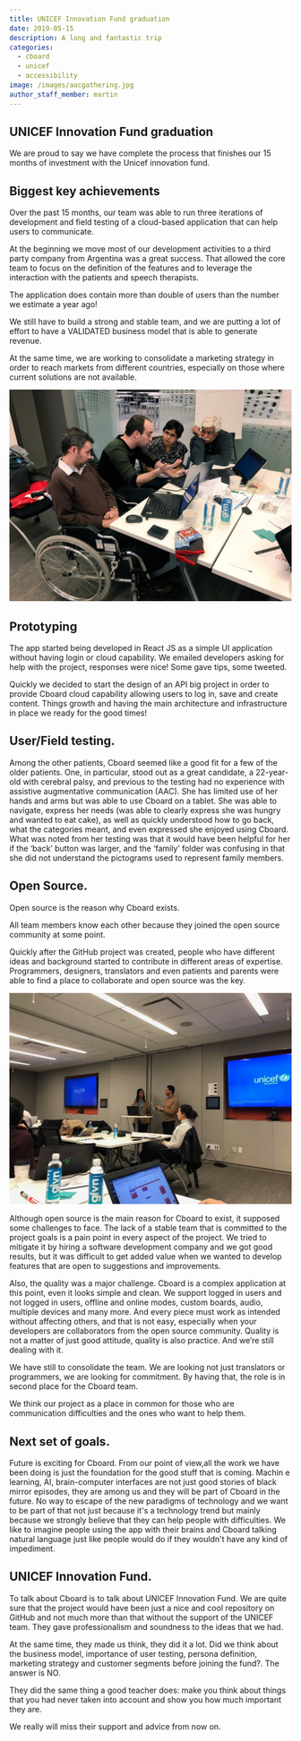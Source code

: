 ```yaml
---
title: UNICEF Innovation Fund graduation 
date: 2019-05-15
description: A long and fantastic trip 
categories:
  - cboard
  - unicef
  - accessibility
image: /images/aacgathering.jpg
author_staff_member: martin
---
```

## UNICEF Innovation Fund graduation 
We are proud to say we have complete the process that finishes our 15 months of investment with the Unicef innovation fund.

## Biggest key achievements 
Over the past 15 months, our team was able to run three iterations of development and field testing of a cloud-based application that can help users to communicate.

At the beginning we move most of our development activities to a third party company from Argentina was a great success. That allowed the core team to focus on the definition of the features and to leverage the interaction with the patients and speech therapists.

The application does contain more than double of users than the number we estimate a year ago!

We still have to build a strong and stable team, and we are putting a lot of effort to have a VALIDATED business model that is able to generate revenue.

At the same time, we are working to consolidate a marketing strategy in order to reach markets from different countries, especially on those where current solutions are not available. 

![Cboard Team working with Jellow communicator team ](/images/aacgathering3.jpg)

## Prototyping
The app started being developed in React JS as a simple UI application without having login or cloud capability. We emailed developers asking for help with the project, responses were nice! Some gave tips, some tweeted.

Quickly we decided to start the design of an API big project in order to provide Cboard cloud capability allowing users to log in, save and create content. Things growth and having the main architecture and infrastructure in place we ready for the good times!

## User/Field testing.
Among the other patients, Cboard seemed like a good fit for a few of the older patients. One, in particular, stood out as a great candidate, a 22-year-old with cerebral palsy, and previous to the testing had no experience with assistive augmentative communication (AAC). She has limited use of her hands and arms but was able to use Cboard on a tablet. She was able to navigate, express her needs (was able to clearly express she was hungry and wanted to eat cake), as well as quickly understood how to go back, what the categories meant, and even expressed she enjoyed using Cboard. What was noted from her testing was that it would have been helpful for her if the ‘back’ button was larger, and the ‘family’ folder was confusing in that she did not understand the pictograms used to represent family members.

## Open Source.
Open source is the reason why Cboard exists. 

All team members know each other because they joined the open source community at some point.

Quickly after the GitHub project was created, people who have different ideas and background started to contribute in different areas of expertise. Programmers, designers, translators and even patients and parents were able to find a place to collaborate and open source was the key.

![Team working with Unicef innovation fund](/images/aacgathering2.jpg)

Although open source is the main reason for Cboard to exist, it supposed some challenges to face. The lack of a stable team that is committed to the project goals is a pain point in every aspect of the project. We tried to mitigate it by hiring a software development company and we got good results, but it was difficult to get added value when we wanted to develop features that are open to suggestions and improvements.

Also, the quality was a major challenge. Cboard is a complex application at this point, even it looks simple and clean. We support logged in users and not logged in users, offline and online modes, custom boards, audio, multiple devices and many more. And every piece must work as intended without affecting others, and that is not easy, especially when your developers are collaborators from the open source community. Quality is not a matter of just good attitude, quality is also practice. And we’re still dealing with it.

We have still to consolidate the team. We are looking not just translators or programmers, we are looking for commitment. By having that, the role is in second place for the Cboard team.

We think our project as a place in common for those who are communication difficulties and the ones who want to help them. 

## Next set of goals. 
Future is exciting for Cboard. From our point of view,all the work we have been doing is just the foundation for the good stuff that is coming. Machin e learning, AI, brain-computer interfaces are not just good stories of black mirror episodes, they are among us and they will be part of Cboard in the future. No way to escape of the new paradigms of technology and we want to be part of that not just because it's a technology trend but mainly because we strongly believe that they can help people with difficulties.
We like to imagine people using the app with their brains and Cboard talking natural language just like people would do if they wouldn't have any kind of impediment.

## UNICEF Innovation Fund.
To talk about Cboard is to talk about UNICEF Innovation Fund. We are quite sure that the project would have been just a nice and cool repository on GitHub and not much more than that without the support of the UNICEF team. They gave professionalism and soundness to the ideas that we had. 

At the same time, they made us think, they did it a lot. Did we think about the business model, importance of user testing, persona definition, marketing strategy and customer segments before joining the fund?. The answer is NO. 

They did the same thing a good teacher does: make you think about things that you had never taken into account and show you how much important they are.

We really will miss their support and advice from now on. 
